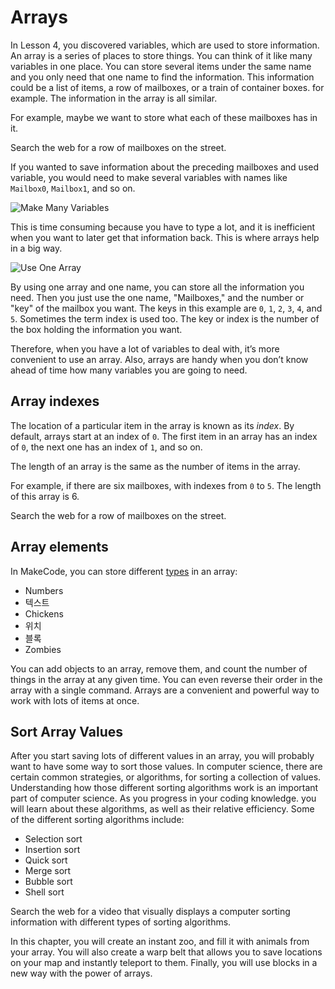 # Arrays

In Lesson 4, you discovered variables, which are used to store information. An array is a series of places to store things. You can think of it like many variables in one place. You can store several items under the same name and you only need that one name to find the information. This information could be a list of items, a row of mailboxes, or a train of container boxes. for example. The information in the array is all similar.

For example, maybe we want to store what each of these mailboxes has in it.

Search the web for a row of mailboxes on the street.

If you wanted to save information about the preceding mailboxes and used variable, you would need to make several variables with names like `Mailbox0`, `Mailbox1`, and so on.

![Make Many Variables](/static/courses/csintro/arrays/overview-point1.png)

This is time consuming because you have to type a lot, and it is inefficient when you want to later get that information back. This is where arrays help in a big way.

![Use One Array](/static/courses/csintro/arrays/overview-point2.png)

By using one array and one name, you can store all the information you need. Then you just use the one name, "Mailboxes," and the number or "key" of the mailbox you want. The keys in this example are `0`, `1`, `2`, `3`, `4`, and `5`. Sometimes the term index is used too. The key or index is the number of the box holding the information you want.

Therefore, when you have a lot of variables to deal with, it’s more convenient to use an array. Also, arrays are handy when you don’t know ahead of time how many variables you are going to need.

## Array indexes

The location of a particular item in the array is known as its *index*. By default, arrays start at an index of `0`. The first item in an array has an index of `0`, the next one has an index of `1`, and so on.

The length of an array is the same as the number of items in the array.

For example, if there are six mailboxes, with indexes from `0` to `5`. The length of this array is 6.

Search the web for a row of mailboxes on the street.

## Array elements

In MakeCode, you can store different [types](/types) in an array:

* Numbers
* 텍스트
* Chickens
* 위치
* 블록
* Zombies

You can add objects to an array, remove them, and count the number of things in the array at any given time. You can even reverse their order in the array with a single command. Arrays are a convenient and powerful way to work with lots of items at once.

## Sort Array Values

After you start saving lots of different values in an array, you will probably want to have some way to sort those values. In computer science, there are certain common strategies, or algorithms, for sorting a collection of values. Understanding how those different sorting algorithms work is an important part of computer science. As you progress in your coding knowledge. you will learn about these algorithms, as well as their relative efficiency. Some of the different sorting algorithms include:

* Selection sort
* Insertion sort
* Quick sort
* Merge sort
* Bubble sort
* Shell sort

Search the web for a video that visually displays a computer sorting information with different types of sorting algorithms.

In this chapter, you will create an instant zoo, and fill it with animals from your array. You will also create a warp belt that allows you to save locations on your map and instantly teleport to them. Finally, you will use blocks in a new way with the power of arrays.
